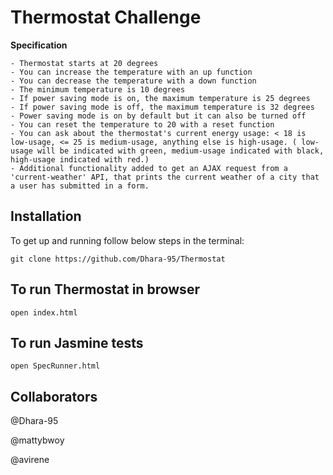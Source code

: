# Thermostat Challenge

**Specification**

```
- Thermostat starts at 20 degrees
- You can increase the temperature with an up function
- You can decrease the temperature with a down function
- The minimum temperature is 10 degrees
- If power saving mode is on, the maximum temperature is 25 degrees
- If power saving mode is off, the maximum temperature is 32 degrees
- Power saving mode is on by default but it can also be turned off
- You can reset the temperature to 20 with a reset function
- You can ask about the thermostat's current energy usage: < 18 is low-usage, <= 25 is medium-usage, anything else is high-usage. ( low-usage will be indicated with green, medium-usage indicated with black, high-usage indicated with red.)
- Additional functionality added to get an AJAX request from a 'current-weather' API, that prints the current weather of a city that a user has submitted in a form. 

```

**Installation**
----

To get up and running follow below steps in the terminal:

```
git clone https://github.com/Dhara-95/Thermostat
```

**To run Thermostat in browser**
----

```
open index.html
```

**To run Jasmine tests**
----

```
open SpecRunner.html
```

**Collaborators**
----

@Dhara-95

@mattybwoy

@avirene

